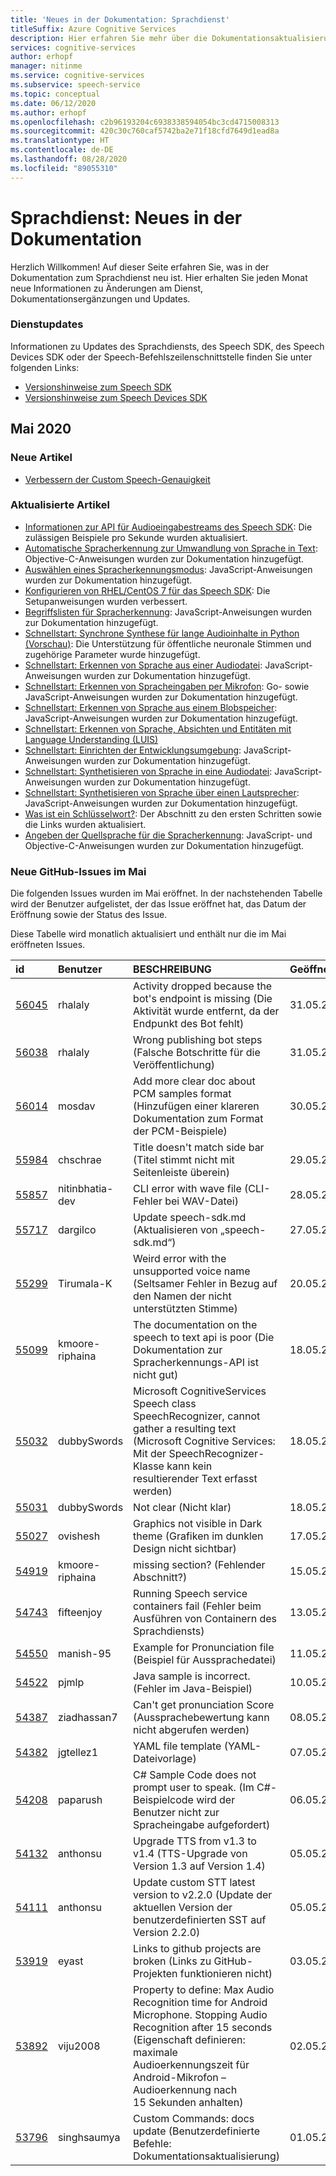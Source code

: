 ```yaml
---
title: 'Neues in der Dokumentation: Sprachdienst'
titleSuffix: Azure Cognitive Services
description: Hier erfahren Sie mehr über die Dokumentationsaktualisierungen für den Sprachdienst von Azure.
services: cognitive-services
author: erhopf
manager: nitinme
ms.service: cognitive-services
ms.subservice: speech-service
ms.topic: conceptual
ms.date: 06/12/2020
ms.author: erhopf
ms.openlocfilehash: c2b96193204c6938338594054bc3cd4715008313
ms.sourcegitcommit: 420c30c760caf5742ba2e71f18cfd7649d1ead8a
ms.translationtype: HT
ms.contentlocale: de-DE
ms.lasthandoff: 08/28/2020
ms.locfileid: "89055310"
---
```

# <a name="speech-service-whats-new-in-docs"></a>Sprachdienst: Neues in der Dokumentation

Herzlich Willkommen! Auf dieser Seite erfahren Sie, was in der Dokumentation zum Sprachdienst neu ist. Hier erhalten Sie jeden Monat neue Informationen zu Änderungen am Dienst, Dokumentationsergänzungen und Updates.

### <a name="service-updates"></a>Dienstupdates

Informationen zu Updates des Sprachdiensts, des Speech SDK, des Speech Devices SDK oder der Speech-Befehlszeilenschnittstelle finden Sie unter folgenden Links:
* [Versionshinweise zum Speech SDK](releasenotes.md)
* [Versionshinweise zum Speech Devices SDK](devices-sdk-release-notes.md)

## <a name="may-2020"></a>Mai 2020

### <a name="new-articles"></a>Neue Artikel

* [Verbessern der Custom Speech-Genauigkeit](how-to-custom-speech-improve-accuracy.md)

### <a name="updated-articles"></a>Aktualisierte Artikel

* [Informationen zur API für Audioeingabestreams des Speech SDK](how-to-use-audio-input-streams.md): Die zulässigen Beispiele pro Sekunde wurden aktualisiert.
* [Automatische Spracherkennung zur Umwandlung von Sprache in Text](how-to-automatic-language-detection.md): Objective-C-Anweisungen wurden zur Dokumentation hinzugefügt.
* [Auswählen eines Spracherkennungsmodus](how-to-choose-recognition-mode.md): JavaScript-Anweisungen wurden zur Dokumentation hinzugefügt.
* [Konfigurieren von RHEL/CentOS 7 für das Speech SDK](how-to-configure-rhel-centos-7.md): Die Setupanweisungen wurden verbessert.
* [Begriffslisten für Spracherkennung](how-to-phrase-lists.md): JavaScript-Anweisungen wurden zur Dokumentation hinzugefügt.
* [Schnellstart: Synchrone Synthese für lange Audioinhalte in Python (Vorschau)](quickstarts/text-to-speech/async-synthesis-long-form-audio.md): Die Unterstützung für öffentliche neuronale Stimmen und zugehörige Parameter wurde hinzugefügt.
* [Schnellstart: Erkennen von Sprache aus einer Audiodatei](quickstarts/speech-to-text-from-file.md): JavaScript-Anweisungen wurden zur Dokumentation hinzugefügt.
* [Schnellstart: Erkennen von Spracheingaben per Mikrofon](quickstarts/speech-to-text-from-microphone.md ): Go- sowie JavaScript-Anweisungen wurden zur Dokumentation hinzugefügt.
* [Schnellstart: Erkennen von Sprache aus einem Blobspeicher](quickstarts/from-blob.md): JavaScript-Anweisungen wurden zur Dokumentation hinzugefügt.
* [Schnellstart: Erkennen von Sprache, Absichten und Entitäten mit Language Understanding (LUIS)](quickstarts/intent-recognition.md)
* [Schnellstart: Einrichten der Entwicklungsumgebung](quickstarts/setup-platform.md): JavaScript-Anweisungen wurden zur Dokumentation hinzugefügt.
* [Schnellstart: Synthetisieren von Sprache in eine Audiodatei](quickstarts/text-to-speech-audio-file.md): JavaScript-Anweisungen wurden zur Dokumentation hinzugefügt.
* [Schnellstart: Synthetisieren von Sprache über einen Lautsprecher](quickstarts/text-to-speech.md): JavaScript-Anweisungen wurden zur Dokumentation hinzugefügt.
* [Was ist ein Schlüsselwort?](custom-keyword-overview.md): Der Abschnitt zu den ersten Schritten sowie die Links wurden aktualisiert.
* [Angeben der Quellsprache für die Spracherkennung](how-to-specify-source-language.md): JavaScript- und Objective-C-Anweisungen wurden zur Dokumentation hinzugefügt.

### <a name="github-issues-opened-in-may"></a>Neue GitHub-Issues im Mai

Die folgenden Issues wurden im Mai eröffnet. In der nachstehenden Tabelle wird der Benutzer aufgelistet, der das Issue eröffnet hat, das Datum der Eröffnung sowie der Status des Issue.  

Diese Tabelle wird monatlich aktualisiert und enthält nur die im Mai eröffneten Issues.  

|id|Benutzer|BESCHREIBUNG|Geöffnet|State|type|
| :--- | :--- | :--- | :--- | :--- | :--- |
|[56045](https://github.com/MicrosoftDocs/azure-docs/issues/56045)|rhalaly|Activity dropped because the bot's endpoint is missing (Die Aktivität wurde entfernt, da der Endpunkt des Bot fehlt)|31.05.2020|Geschlossen|Problem|
|[56038](https://github.com/MicrosoftDocs/azure-docs/issues/56038)|rhalaly|Wrong publishing bot steps (Falsche Botschritte für die Veröffentlichung)|31.05.2020|Öffnen|Problem|
|[56014](https://github.com/MicrosoftDocs/azure-docs/issues/56014)|mosdav|Add more clear doc about PCM samples format (Hinzufügen einer klareren Dokumentation zum Format der PCM-Beispiele)|30.05.2020|Öffnen|Problem|
|[55984](https://github.com/MicrosoftDocs/azure-docs/issues/55984)|chschrae|Title doesn't match side bar (Titel stimmt nicht mit Seitenleiste überein)|29.05.2020|Geschlossen|Problem|
|[55857](https://github.com/MicrosoftDocs/azure-docs/issues/55857)|nitinbhatia-dev|CLI error with wave file (CLI-Fehler bei WAV-Datei)|28.05.2020|Geschlossen|Problem|
|[55717](https://github.com/MicrosoftDocs/azure-docs/pull/55717)|dargilco|Update speech-sdk.md (Aktualisieren von „speech-sdk.md“)|27.05.2020|Öffnen|Pull Request|
|[55299](https://github.com/MicrosoftDocs/azure-docs/issues/55299)|Tirumala-K|Weird error with the unsupported voice name (Seltsamer Fehler in Bezug auf den Namen der nicht unterstützten Stimme)|20.05.2020|Geschlossen|Problem|
|[55099](https://github.com/MicrosoftDocs/azure-docs/issues/55099)|kmoore-riphaina|The documentation on the speech to text api is poor (Die Dokumentation zur Spracherkennungs-API ist nicht gut)|18.05.2020|Öffnen|Problem|
|[55032](https://github.com/MicrosoftDocs/azure-docs/issues/55032)|dubbySwords|Microsoft CognitiveServices Speech class SpeechRecognizer, cannot gather a resulting text (Microsoft Cognitive Services: Mit der SpeechRecognizer-Klasse kann kein resultierender Text erfasst werden)|18.05.2020|Geschlossen|Problem|
|[55031](https://github.com/MicrosoftDocs/azure-docs/issues/55031)|dubbySwords|Not clear (Nicht klar)|18.05.2020|Geschlossen|Problem|
|[55027](https://github.com/MicrosoftDocs/azure-docs/issues/55027)|ovishesh|Graphics not visible in Dark theme (Grafiken im dunklen Design nicht sichtbar)|17.05.2020|Geschlossen|Problem|
|[54919](https://github.com/MicrosoftDocs/azure-docs/issues/54919)|kmoore-riphaina|missing section? (Fehlender Abschnitt?)|15.05.2020|Öffnen|Problem|
|[54743](https://github.com/MicrosoftDocs/azure-docs/issues/54743)|fifteenjoy|Running Speech service containers fail (Fehler beim Ausführen von Containern des Sprachdiensts)|13.05.2020|Öffnen|Problem|
|[54550](https://github.com/MicrosoftDocs/azure-docs/issues/54550)|manish-95|Example for Pronunciation file (Beispiel für Aussprachedatei)|11.05.2020|Öffnen|Problem|
|[54522](https://github.com/MicrosoftDocs/azure-docs/issues/54522)|pjmlp|Java sample is incorrect. (Fehler im Java-Beispiel)|10.05.2020|Öffnen|Problem|
|[54387](https://github.com/MicrosoftDocs/azure-docs/issues/54387)|ziadhassan7|Can't get pronunciation Score (Aussprachebewertung kann nicht abgerufen werden)|08.05.2020|Geschlossen|Problem|
|[54382](https://github.com/MicrosoftDocs/azure-docs/issues/54382)|jgtellez1|YAML file template (YAML-Dateivorlage)|07.05.2020|Geschlossen|Problem|
|[54208](https://github.com/MicrosoftDocs/azure-docs/issues/54208)|paparush|C# Sample Code does not prompt user to speak. (Im C#-Beispielcode wird der Benutzer nicht zur Spracheingabe aufgefordert)|06.05.2020|Geschlossen|Problem|
|[54132](https://github.com/MicrosoftDocs/azure-docs/pull/54132)|anthonsu|Upgrade TTS from v1.3 to v1.4 (TTS-Upgrade von Version 1.3 auf Version 1.4)|05.05.2020|Geschlossen|Pull Request|
|[54111](https://github.com/MicrosoftDocs/azure-docs/pull/54111)|anthonsu|Update custom STT latest version to v2.2.0 (Update der aktuellen Version der benutzerdefinierten SST auf Version 2.2.0)|05.05.2020|Geschlossen|Pull Request|
|[53919](https://github.com/MicrosoftDocs/azure-docs/issues/53919)|eyast|Links to github projects are broken (Links zu GitHub-Projekten funktionieren nicht)|03.05.2020|Öffnen|Problem|
|[53892](https://github.com/MicrosoftDocs/azure-docs/issues/53892)|viju2008|Property to define: Max Audio Recognition time for Android Microphone. Stopping Audio Recognition after 15 seconds (Eigenschaft definieren: maximale Audioerkennungszeit für Android-Mikrofon – Audioerkennung nach 15 Sekunden anhalten)|02.05.2020|Geschlossen|Problem|
|[53796](https://github.com/MicrosoftDocs/azure-docs/pull/53796)|singhsaumya|Custom Commands: docs update (Benutzerdefinierte Befehle: Dokumentationsaktualisierung)|01.05.2020|Geschlossen|Pull Request|
